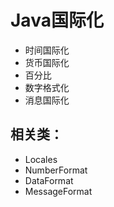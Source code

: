 # Java国际化

- 时间国际化
- 货币国际化
- 百分比
- 数字格式化
- 消息国际化

## 相关类：

- Locales
- NumberFormat
- DataFormat
- MessageFormat
